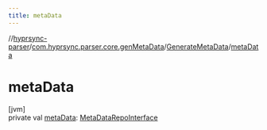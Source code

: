 ```yaml
---
title: metaData
---
```

//[hyprsync-parser](../../../index.html)/[com.hyprsync.parser.core.genMetaData](../index.html)/[GenerateMetaData](index.html)/[metaData](meta-data.html)



# metaData



[jvm]\
private val [metaData](meta-data.html): [MetaDataRepoInterface](../../com.hyprsync.parser.repo.metaData/-meta-data-repo-interface/index.html)



